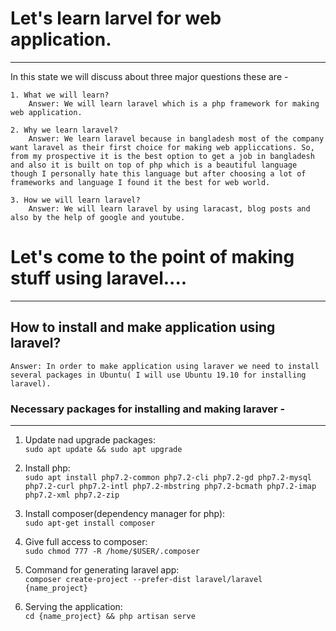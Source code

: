 # Let's learn larvel for web application.
-----------------------------------------

In this state we will discuss about three major questions these are -

    1. What we will learn?
        Answer: We will learn laravel which is a php framework for making web application.

    2. Why we learn laravel?
        Answer: We learn laravel because in bangladesh most of the company want laravel as their first choice for making web appliccations. So, from my prospective it is the best option to get a job in bangladesh and also it is built on top of php which is a beautiful language though I personally hate this language but after choosing a lot of frameworks and language I found it the best for web world.

    3. How we will learn laravel?
        Answer: We will learn laravel by using laracast, blog posts and also by the help of google and youtube.


# Let's come to the point of making stuff using laravel....
-----------------------------------------------------------


## How to install and make application using laravel?
    Answer: In order to make application using laraver we need to install several packages in Ubuntu( I will use Ubuntu 19.10 for installing laravel). 


### Necessary packages for installing and making laraver - 
----------------------------------------------------------
1. Update nad upgrade packages: <br/>
    `sudo apt update && sudo apt upgrade`

2. Install php:<br/>
    `sudo apt install php7.2-common php7.2-cli php7.2-gd php7.2-mysql php7.2-curl php7.2-intl php7.2-mbstring php7.2-bcmath php7.2-imap php7.2-xml php7.2-zip`

3. Install composer(dependency manager for php):<br/>
   `sudo apt-get install composer`

4. Give full access to composer: <br/>
   `sudo chmod 777 -R /home/$USER/.composer`

5. Command for generating laravel app:<br/>
   `composer create-project --prefer-dist laravel/laravel {name_project}`

6. Serving the application:<br/>
  `cd {name_project} && php artisan serve`
